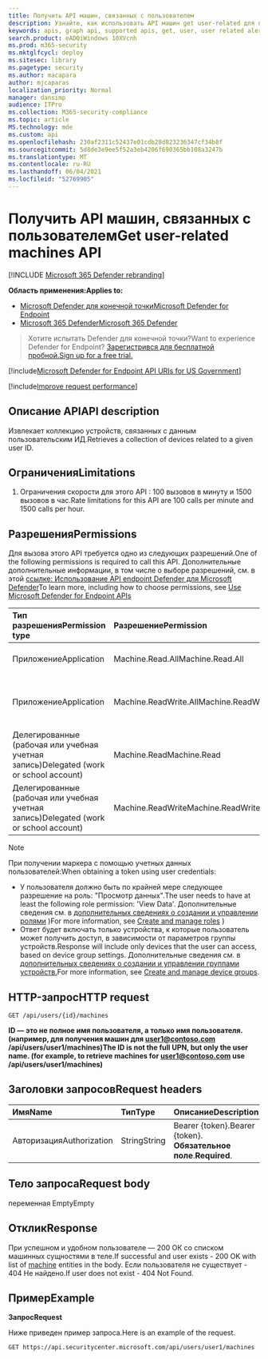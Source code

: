 ```yaml
---
title: Получить API машин, связанных с пользователем
description: Узнайте, как использовать API машин get user-related для получения коллекции устройств, связанных с пользовательским ИД в Microsoft Defender for Endpoint.
keywords: apis, graph api, supported apis, get, user, user related alerts
search.product: eADQiWindows 10XVcnh
ms.prod: m365-security
ms.mktglfcycl: deploy
ms.sitesec: library
ms.pagetype: security
ms.author: macapara
author: mjcaparas
localization_priority: Normal
manager: dansimp
audience: ITPro
ms.collection: M365-security-compliance
ms.topic: article
MS.technology: mde
ms.custom: api
ms.openlocfilehash: 230af2311c52437e01cdb28d823236347cf34b8f
ms.sourcegitcommit: 5d8de3e9ee5f52a3eb4206f690365bb108a3247b
ms.translationtype: MT
ms.contentlocale: ru-RU
ms.lasthandoff: 06/04/2021
ms.locfileid: "52769905"
---
```

# <a name="get-user-related-machines-api"></a><span data-ttu-id="29023-104">Получить API машин, связанных с пользователем</span><span class="sxs-lookup"><span data-stu-id="29023-104">Get user-related machines API</span></span>

[!INCLUDE [Microsoft 365 Defender rebranding](../../includes/microsoft-defender.md)]

<span data-ttu-id="29023-105">**Область применения:**</span><span class="sxs-lookup"><span data-stu-id="29023-105">**Applies to:**</span></span>
- [<span data-ttu-id="29023-106">Microsoft Defender для конечной точки</span><span class="sxs-lookup"><span data-stu-id="29023-106">Microsoft Defender for Endpoint</span></span>](https://go.microsoft.com/fwlink/p/?linkid=2154037)
- [<span data-ttu-id="29023-107">Microsoft 365 Defender</span><span class="sxs-lookup"><span data-stu-id="29023-107">Microsoft 365 Defender</span></span>](https://go.microsoft.com/fwlink/?linkid=2118804)

> <span data-ttu-id="29023-108">Хотите испытать Defender для конечной точки?</span><span class="sxs-lookup"><span data-stu-id="29023-108">Want to experience Defender for Endpoint?</span></span> [<span data-ttu-id="29023-109">Зарегистрився для бесплатной пробной.</span><span class="sxs-lookup"><span data-stu-id="29023-109">Sign up for a free trial.</span></span>](https://www.microsoft.com/microsoft-365/windows/microsoft-defender-atp?ocid=docs-wdatp-exposedapis-abovefoldlink) 


[!include[Microsoft Defender for Endpoint API URIs for US Government](../../includes/microsoft-defender-api-usgov.md)]

[!include[Improve request performance](../../includes/improve-request-performance.md)]

## <a name="api-description"></a><span data-ttu-id="29023-110">Описание API</span><span class="sxs-lookup"><span data-stu-id="29023-110">API description</span></span>
<span data-ttu-id="29023-111">Извлекает коллекцию устройств, связанных с данным пользовательским ИД.</span><span class="sxs-lookup"><span data-stu-id="29023-111">Retrieves a collection of devices related to a given user ID.</span></span>


## <a name="limitations"></a><span data-ttu-id="29023-112">Ограничения</span><span class="sxs-lookup"><span data-stu-id="29023-112">Limitations</span></span>
1. <span data-ttu-id="29023-113">Ограничения скорости для этого API : 100 вызовов в минуту и 1500 вызовов в час.</span><span class="sxs-lookup"><span data-stu-id="29023-113">Rate limitations for this API are 100 calls per minute and 1500 calls per hour.</span></span>


## <a name="permissions"></a><span data-ttu-id="29023-114">Разрешения</span><span class="sxs-lookup"><span data-stu-id="29023-114">Permissions</span></span>
<span data-ttu-id="29023-115">Для вызова этого API требуется одно из следующих разрешений.</span><span class="sxs-lookup"><span data-stu-id="29023-115">One of the following permissions is required to call this API.</span></span> <span data-ttu-id="29023-116">Дополнительные дополнительные информации, в том числе о выборе разрешений, см. в этой [ссылке: Использование API endpoint Defender для Microsoft Defender](apis-intro.md)</span><span class="sxs-lookup"><span data-stu-id="29023-116">To learn more, including how to choose permissions, see [Use Microsoft Defender for Endpoint APIs](apis-intro.md)</span></span>

<span data-ttu-id="29023-117">Тип разрешения</span><span class="sxs-lookup"><span data-stu-id="29023-117">Permission type</span></span> |   <span data-ttu-id="29023-118">Разрешение</span><span class="sxs-lookup"><span data-stu-id="29023-118">Permission</span></span>  |   <span data-ttu-id="29023-119">Имя отображения разрешений</span><span class="sxs-lookup"><span data-stu-id="29023-119">Permission display name</span></span>
:---|:---|:---
<span data-ttu-id="29023-120">Приложение</span><span class="sxs-lookup"><span data-stu-id="29023-120">Application</span></span> |   <span data-ttu-id="29023-121">Machine.Read.All</span><span class="sxs-lookup"><span data-stu-id="29023-121">Machine.Read.All</span></span> |  <span data-ttu-id="29023-122">'Read all machine profiles'</span><span class="sxs-lookup"><span data-stu-id="29023-122">'Read all machine profiles'</span></span>
<span data-ttu-id="29023-123">Приложение</span><span class="sxs-lookup"><span data-stu-id="29023-123">Application</span></span> |   <span data-ttu-id="29023-124">Machine.ReadWrite.All</span><span class="sxs-lookup"><span data-stu-id="29023-124">Machine.ReadWrite.All</span></span> | <span data-ttu-id="29023-125">'Read and write all machine information'</span><span class="sxs-lookup"><span data-stu-id="29023-125">'Read and write all machine information'</span></span>
<span data-ttu-id="29023-126">Делегированные (рабочая или учебная учетная запись)</span><span class="sxs-lookup"><span data-stu-id="29023-126">Delegated (work or school account)</span></span> | <span data-ttu-id="29023-127">Machine.Read</span><span class="sxs-lookup"><span data-stu-id="29023-127">Machine.Read</span></span> | <span data-ttu-id="29023-128">'Read machine information'</span><span class="sxs-lookup"><span data-stu-id="29023-128">'Read machine information'</span></span>
<span data-ttu-id="29023-129">Делегированные (рабочая или учебная учетная запись)</span><span class="sxs-lookup"><span data-stu-id="29023-129">Delegated (work or school account)</span></span> | <span data-ttu-id="29023-130">Machine.ReadWrite</span><span class="sxs-lookup"><span data-stu-id="29023-130">Machine.ReadWrite</span></span> | <span data-ttu-id="29023-131">'Read and write machine information'</span><span class="sxs-lookup"><span data-stu-id="29023-131">'Read and write machine information'</span></span>

>[!Note]
> <span data-ttu-id="29023-132">При получении маркера с помощью учетных данных пользователей:</span><span class="sxs-lookup"><span data-stu-id="29023-132">When obtaining a token using user credentials:</span></span>
>- <span data-ttu-id="29023-133">У пользователя должно быть по крайней мере следующее разрешение на роль: "Просмотр данных".</span><span class="sxs-lookup"><span data-stu-id="29023-133">The user needs to have at least the following role permission: 'View Data'.</span></span> <span data-ttu-id="29023-134">Дополнительные сведения см. в [дополнительных сведениях о создании и управлении ролями](user-roles.md) )</span><span class="sxs-lookup"><span data-stu-id="29023-134">For more information, see [Create and manage roles](user-roles.md) )</span></span>
>- <span data-ttu-id="29023-135">Ответ будет включать только устройства, к которые пользователь может получить доступ, в зависимости от параметров группы устройств.</span><span class="sxs-lookup"><span data-stu-id="29023-135">Response will include only devices that the user can access, based on device group settings.</span></span> <span data-ttu-id="29023-136">Дополнительные сведения см. в [дополнительных сведениях о создании и управлении группами устройств.](machine-groups.md)</span><span class="sxs-lookup"><span data-stu-id="29023-136">For more information, see [Create and manage device groups](machine-groups.md).</span></span>

## <a name="http-request"></a><span data-ttu-id="29023-137">HTTP-запрос</span><span class="sxs-lookup"><span data-stu-id="29023-137">HTTP request</span></span>
```
GET /api/users/{id}/machines
```

<span data-ttu-id="29023-138">**ID — это не полное имя пользователя, а только имя пользователя. (например, для получения машин для user1@contoso.com /api/users/user1/machines)**</span><span class="sxs-lookup"><span data-stu-id="29023-138">**The ID is not the full UPN, but only the user name. (for example, to retrieve machines for user1@contoso.com use /api/users/user1/machines)**</span></span>


## <a name="request-headers"></a><span data-ttu-id="29023-139">Заголовки запросов</span><span class="sxs-lookup"><span data-stu-id="29023-139">Request headers</span></span>

<span data-ttu-id="29023-140">Имя</span><span class="sxs-lookup"><span data-stu-id="29023-140">Name</span></span> | <span data-ttu-id="29023-141">Тип</span><span class="sxs-lookup"><span data-stu-id="29023-141">Type</span></span> | <span data-ttu-id="29023-142">Описание</span><span class="sxs-lookup"><span data-stu-id="29023-142">Description</span></span>
:---|:---|:---
<span data-ttu-id="29023-143">Авторизация</span><span class="sxs-lookup"><span data-stu-id="29023-143">Authorization</span></span> | <span data-ttu-id="29023-144">String</span><span class="sxs-lookup"><span data-stu-id="29023-144">String</span></span> | <span data-ttu-id="29023-145">Bearer {token}.</span><span class="sxs-lookup"><span data-stu-id="29023-145">Bearer {token}.</span></span> <span data-ttu-id="29023-146">**Обязательное поле**.</span><span class="sxs-lookup"><span data-stu-id="29023-146">**Required**.</span></span>


## <a name="request-body"></a><span data-ttu-id="29023-147">Тело запроса</span><span class="sxs-lookup"><span data-stu-id="29023-147">Request body</span></span>
<span data-ttu-id="29023-148">переменная Empty</span><span class="sxs-lookup"><span data-stu-id="29023-148">Empty</span></span>

## <a name="response"></a><span data-ttu-id="29023-149">Отклик</span><span class="sxs-lookup"><span data-stu-id="29023-149">Response</span></span>
<span data-ttu-id="29023-150">При успешном и удобном пользователе — [](machine.md) 200 ОК со списком машинных сущностями в теле.</span><span class="sxs-lookup"><span data-stu-id="29023-150">If successful and user exists - 200 OK with list of [machine](machine.md) entities in the body.</span></span> <span data-ttu-id="29023-151">Если пользователя не существует - 404 Не найдено.</span><span class="sxs-lookup"><span data-stu-id="29023-151">If user does not exist - 404 Not Found.</span></span>


## <a name="example"></a><span data-ttu-id="29023-152">Пример</span><span class="sxs-lookup"><span data-stu-id="29023-152">Example</span></span>

<span data-ttu-id="29023-153">**Запрос**</span><span class="sxs-lookup"><span data-stu-id="29023-153">**Request**</span></span>

<span data-ttu-id="29023-154">Ниже приведен пример запроса.</span><span class="sxs-lookup"><span data-stu-id="29023-154">Here is an example of the request.</span></span>

```http
GET https://api.securitycenter.microsoft.com/api/users/user1/machines
```
